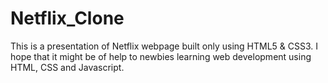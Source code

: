 # Netflix_Clone
This is a presentation of Netflix webpage built only using HTML5 &amp; CSS3.  I hope that it might be of help to newbies learning web development using HTML, CSS and Javascript.
